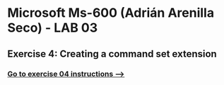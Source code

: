# Microsoft Ms-600 (Adrián Arenilla Seco) - LAB 03


## Exercise 4: Creating a command set extension
### [Go to exercise 04 instructions -->](05-Exercise-4-Creating-a-command-set-extension.md)


